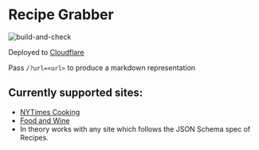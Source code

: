 # Recipe Grabber

![build-and-check](https://github.com/dustinknopoff/recipe-grabber/workflows/build-and-check/badge.svg)

Deployed to [Cloudflare](https://recipe-grabber.knopoff.workers.dev)

Pass `/?url=<url>` to produce a markdown representation

## Currently supported sites:

- [NYTimes Cooking](https://cooking.nytimes.com)
- [Food and Wine](https://foodandwine.com)
- In theory works with any site which follows the JSON Schema spec of Recipes.